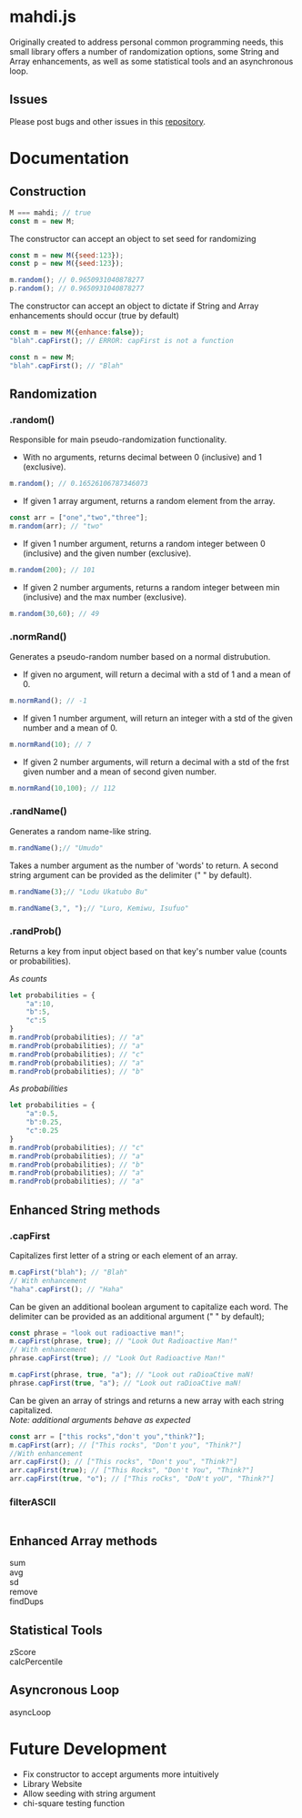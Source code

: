 # mahdi.js
Originally created to address personal common programming needs, this small library offers a number of randomization options, some String and Array enhancements, as well as some statistical tools and an asynchronous loop.

## Issues
Please post bugs and other issues in this [repository](https://github.com/mahdiASC/mahdi_js/issues).

# Documentation
## Construction

```javascript
M === mahdi; // true
const m = new M; 
```

The constructor can accept an object to set seed for randomizing

```javascript
const m = new M({seed:123});
const p = new M({seed:123});

m.random(); // 0.9650931040878277
p.random(); // 0.9650931040878277
```

The constructor can accept an object to dictate if String and Array enhancements should occur (true by default)

```javascript
const m = new M({enhance:false});
"blah".capFirst(); // ERROR: capFirst is not a function

const n = new M;
"blah".capFirst(); // "Blah"
```

## Randomization

### .random()  
Responsible for main pseudo-randomization functionality.
* With no arguments, returns decimal between 0 (inclusive) and 1 (exclusive).
```javascript
m.random(); // 0.16526106787346073
```
* If given 1 array argument, returns a random element from the array.
```javascript
const arr = ["one","two","three"];
m.random(arr); // "two" 
```
* If given 1 number argument, returns a random integer between 0 (inclusive) and the given number (exclusive).
```javascript
m.random(200); // 101
```
* If given 2 number arguments, returns a random integer between min (inclusive) and the max number (exclusive).
```javascript
m.random(30,60); // 49
```

### .normRand()
Generates a pseudo-random number based on a normal distrubution.
* If given no argument, will return a decimal with a std of 1 and a mean of 0.
```javascript
m.normRand(); // -1
```
* If given 1 number argument, will return an integer with a std of the given number and a mean of 0.
```javascript
m.normRand(10); // 7
```

* If given 2 number arguments, will return a decimal with a std of the frst given number and a mean of second given number.
```javascript
m.normRand(10,100); // 112
```

### .randName()
Generates a random name-like string.

```javascript
m.randName();// "Umudo"
```

Takes a number argument as the number of 'words' to return.
A second string argument can be provided as the delimiter (" " by default).
```javascript
m.randName(3);// "Lodu Ukatubo Bu"

m.randName(3,", ");// "Luro, Kemiwu, Isufuo"
```

### .randProb()
Returns a key from input object based on that key's number value (counts or probabilities).

*As counts*
```javascript
let probabilities = {
    "a":10,
    "b":5,
    "c":5
}
m.randProb(probabilities); // "a"
m.randProb(probabilities); // "a"
m.randProb(probabilities); // "c"
m.randProb(probabilities); // "a"
m.randProb(probabilities); // "b"
```
*As probabilities*
```javascript
let probabilities = {
    "a":0.5,
    "b":0.25,
    "c":0.25
}
m.randProb(probabilities); // "c"
m.randProb(probabilities); // "a"
m.randProb(probabilities); // "b"
m.randProb(probabilities); // "a"
m.randProb(probabilities); // "a"
```

## Enhanced String methods
### .capFirst
Capitalizes first letter of a string or each element of an array.

```javascript
m.capFirst("blah"); // "Blah"
// With enhancement
"haha".capFirst(); // "Haha"
```
Can be given an additional boolean argument to capitalize each word. The delimiter can be provided as an additional argument (" " by default);
```javascript
const phrase = "look out radioactive man!";
m.capFirst(phrase, true); // "Look Out Radioactive Man!"
// With enhancement
phrase.capFirst(true); // "Look Out Radioactive Man!"

m.capFirst(phrase, true, "a"); // "Look out raDioaCtive maN!
phrase.capFirst(true, "a"); // "Look out raDioaCtive maN!
```
Can be given an array of strings and returns a new array with each string capitalized.  
*Note: additional arguments behave as expected*
```javascript
const arr = ["this rocks","don't you","think?"];
m.capFirst(arr); // ["This rocks", "Don't you", "Think?"]
//With enhancement
arr.capFirst(); // ["This rocks", "Don't you", "Think?"]
arr.capFirst(true); // ["This Rocks", "Don't You", "Think?"]
arr.capFirst(true, "o"); // ["This roCks", "DoN't yoU", "Think?"]
```

### filterASCII

```javascript
```
## Enhanced Array methods
sum  
avg  
sd  
remove  
findDups  

## Statistical Tools
zScore  
calcPercentile

## Asyncronous Loop
asyncLoop


# Future Development
* Fix constructor to accept arguments more intuitively
* Library Website
* Allow seeding with string argument
* chi-square testing function